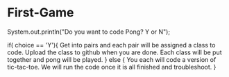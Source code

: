 # First-Game
 System.out.println("Do you want to code Pong? Y or N");
 
 if( choice == 'Y'){
    Get into pairs and each pair will be assigned a class to code. Upload the class to github when you are done. Each class         will be put together and pong will be played.
 }
 else {
    You each will code a version of tic-tac-toe. We will run the code once it is all finished and troubleshoot.
 }
